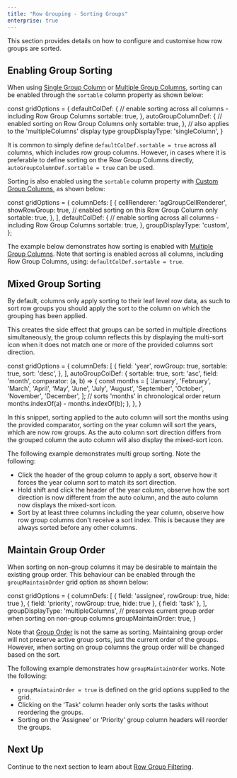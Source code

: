 ```yaml
---
title: "Row Grouping - Sorting Groups"
enterprise: true
---
```


This section provides details on how to configure and customise how row groups are sorted.

## Enabling Group Sorting

When using [Single Group Column](../grouping-single-group-column/) or [Multiple Group Columns](../grouping-multiple-group-columns/), sorting can be enabled through the `sortable` column property as shown below:  

<snippet>
const gridOptions = { 
    defaultColDef: {
        // enable sorting across all columns - including Row Group Columns
        sortable: true,
    }, 
    autoGroupColumnDef: {
        // enabled sorting on Row Group Columns only 
        sortable: true,        
    },
    // also applies to the 'multipleColumns' display type 
    groupDisplayType: 'singleColumn',
}
</snippet>

It is common to simply define `defaultColDef.sortable = true` across all columns, which includes row group columns. 
However, in cases where it is preferable to define sorting on the Row Group Columns directly, 
`autoGroupColumnDef.sortable = true` can be used.

Sorting is also enabled using the `sortable` column property with [Custom Group Columns](../grouping-custom-group-columns/), as shown below:

<snippet>
const gridOptions = {
    columnDefs: [
        {   
            cellRenderer: 'agGroupCellRenderer',
            showRowGroup: true,
            // enabled sorting on this Row Group Column only 
            sortable: true,  
        },
    ],
    defaultColDef: {
        // enable sorting across all columns - including Row Group Columns
        sortable: true,
    }, 
    groupDisplayType: 'custom',
};
</snippet>

The example below demonstrates how sorting is enabled with [Multiple Group Columns](../grouping-multiple-group-columns/). 
Note that sorting is enabled across all columns, including Row Group Columns, using: `defaultColDef.sortable = true`.

<grid-example title='Enabling Group Sorting' name='enabling-group-sorting' type='generated' options='{ "enterprise": true, "exampleHeight": 540, "modules": ["clientside", "rowgrouping"] }'></grid-example>

## Mixed Group Sorting

By default, columns only apply sorting to their leaf level row data, as such to sort row groups you should apply the sort to the column on which the grouping has been applied.

This creates the side effect that groups can be sorted in multiple directions simultaneously, the group column reflects this by displaying the multi-sort icon when it does not match one or more of the provided columns sort direction.

<snippet>
const gridOptions = {
    columnDefs: [
        {
            field: 'year',
            rowGroup: true,
            sortable: true,
            sort: 'desc',
        },
    ],
    autoGroupColDef: {
        sortable: true,
        sort: 'asc',
        field: 'month',
        comparator: (a, b) => {
            const months = [
                'January', 'February', 'March', 'April',
                'May', 'June', 'July', 'August',
                'September', 'October', 'November', 'December',
            ];
            // sorts 'months' in chronological order
            return months.indexOf(a) - months.indexOf(b);
        },
    },
}
</snippet>

In this snippet, sorting applied to the auto column will sort the months using the provided comparator, sorting on the year column will sort the years, which are now row groups. As the auto column sort direction differs from the grouped column the auto column will also display the mixed-sort icon.

The following example demonstrates multi group sorting. Note the following:

- Click the header of the group column to apply a sort, observe how it forces the year column sort to match its sort direction.
- Hold shift and click the header of the year column, observe how the sort direction is now different from the auto column, and the auto column now displays the mixed-sort icon.
- Sort by at least three columns including the year column, observe how row group columns don't receive a sort index. This is because they are always sorted before any other columns.

<grid-example title='Mixed Group Sort' name='mixed-group-sort' type='generated' options='{ "enterprise": true, "exampleHeight": 515, "modules": ["clientside", "rowgrouping", "menu", "columnpanel", "setfilter"] }'></grid-example>

## Maintain Group Order

When sorting on non-group columns it may be desirable to maintain the existing group order. This behaviour can be
enabled through the `groupMaintainOrder` grid option as shown below:

<snippet>
const gridOptions = {
    columnDefs: [
        { field: 'assignee', rowGroup: true, hide: true },
        { field: 'priority', rowGroup: true, hide: true },        
        { field: 'task' },      
    ],
    groupDisplayType: 'multipleColumns',
    // preserves current group order when sorting on non-group columns
    groupMaintainOrder: true,
}
</snippet>

Note that [Group Order](../grouping-group-order/) is not the same as sorting. Maintaining group order will not preserve
active group sorts, just the current order of the groups. However, when sorting on group columns the group order will
be changed based on the sort.

The following example demonstrates how `groupMaintainOrder` works. Note the following:

- `groupMaintainOrder = true` is defined on the grid options supplied to the grid. 
- Clicking on the 'Task' column header only sorts the tasks without reordering the groups.
- Sorting on the 'Assignee' or 'Priority' group column headers will reorder the groups.

<grid-example title='Maintain Group Order' name='maintain-group-order' type='generated' options='{ "enterprise": true, "exampleHeight": 515, "modules": ["clientside", "rowgrouping", "menu", "columnpanel", "setfilter"] }'></grid-example>

## Next Up

Continue to the next section to learn about [Row Group Filtering](../grouping-filtering/).